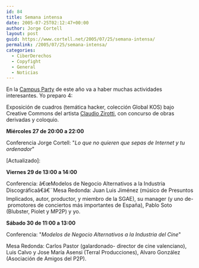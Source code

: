 ```yaml
---
id: 84
title: Semana intensa
date: 2005-07-25T02:12:47+00:00
author: Jorge Cortell
layout: post
guid: https://www.cortell.net/2005/07/25/semana-intensa/
permalink: /2005/07/25/semana-intensa/
categories:
  - CiberDerechos
  - Copyfight
  - General
  - Noticias
---
```

En la [Campus Party](https://www.campus-party.org) de este año va a haber muchas actividades interesantes. Yo preparo 4:

Exposición de cuadros (temática hacker, colección Global KOS) bajo Creative Commons del artista [Claudio Zirotti](https://www.claudio-zirotti.com/), con concurso de obras derivadas y coloquio.

**Miércoles 27 de 20:00 a 22:00**
  
Conferencia Jorge Cortell: "_Lo que no quieren que sepas de Internet y tu ordenador_"

[Actualizado]:

**Viernes 29 de 13:00 a 14:00**
  
Conferencia: â€œModelos de Negocio Alternativos a la Industria Discográficaâ€â€¨Mesa Redonda: Juan Luis Jiménez (músico de Presuntos Implicados, autor, productor, y miembro de la SGAE), su manager (y uno de- promotores de conciertos más importantes de España), Pablo Soto (Blubster, Piolet y MP2P) y yo.

**Sábado 30 de 11:00 a 13:00**
  
Conferencia: "_Modelos de Negocio Alternativos a la Industria del Cine_"
  
Mesa Redonda: Carlos Pastor (galardonado- director de cine valenciano), Luis Calvo y Jose Marí­a Asensi (Terral Producciones), Alvaro González (Asociación de Amigos del P2P).